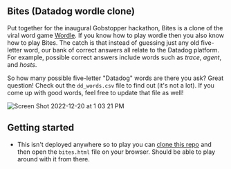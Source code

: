## Bites (Datadog wordle clone)

Put together for the inaugural Gobstopper hackathon, Bites is a clone of the viral word game [Wordle](https://www.nytimes.com/games/wordle/index.html). If you know how to play wordle then you also know how to play Bites. The catch is that instead of guessing just any old five-letter word, our bank of correct answers all relate to the Datadog platform. For example, possible correct answers include words such as _trace_, _agent_, and _hosts_. 


So how many possible five-letter "Datadog" words are there you ask? Great question! Check out the `dd_words.csv` file to find out (it's not a lot). If you come up with good words, feel free to update that file as well!


![Screen Shot 2022-12-20 at 1 03 21 PM](https://user-images.githubusercontent.com/32177801/208735350-d6b87023-daf2-48c5-aabc-18fa21ac19e6.png)


## Getting started

- This isn't deployed anywhere so to play you can [clone this repo](https://docs.github.com/en/repositories/creating-and-managing-repositories/cloning-a-repository) and then open the `bites.html` file on your browser. Should be able to play around with it from there. 



